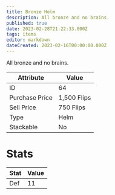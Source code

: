 ```yaml
---
title: Bronze Helm
description: All bronze and no brains.
published: true
date: 2023-02-28T21:22:33.000Z
tags: items
editor: markdown
dateCreated: 2023-02-16T00:00:00.000Z
---
```


All bronze and no brains.

|Attribute|Value|
|-|-|
|ID|64|
|Purchase Price|1,500 Flips|
|Sell Price|750 Flips|
|Type|Helm|
|Stackable|No|

# Stats
|Stat|Value|
|-|-|
|Def|11|
